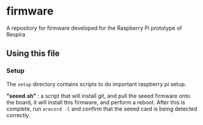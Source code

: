 # firmware

A repository for firmware developed for the Raspberry Pi prototype of Respira

## Using this file

### Setup 
	
   The `setup` directory contains scripts to do important raspberry pi setup. 

   __"seeed.sh"__ : a script that will install git, and pull the seeed firmware onto the board,
                    it will install this firmware, and perform a reboot. 
                    After this is complete, run `arecord -l` and confirm that the seeed card 
		    is being detected correctly.



        
